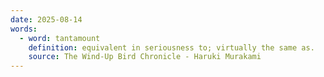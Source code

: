 ```yaml
---
date: 2025-08-14
words:
  - word: tantamount
    definition: equivalent in seriousness to; virtually the same as.
    source: The Wind-Up Bird Chronicle - Haruki Murakami 
---
```

